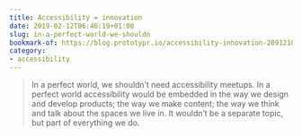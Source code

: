```yaml
---
title: Accessibility = innovation
date: 2019-02-12T06:46:19+01:00
slug: in-a-perfect-world-we-shouldn
bookmark-of: https://blog.prototypr.io/accessibility-innovation-20912107fc4e
category:
- accessibility
---
```

> In a perfect world, we shouldn’t need accessibility meetups. In a perfect world accessibility would be embedded in the way we design and develop products; the way we make content; the way we think and talk about the spaces we live in. It wouldn’t be a separate topic, but part of everything we do.
